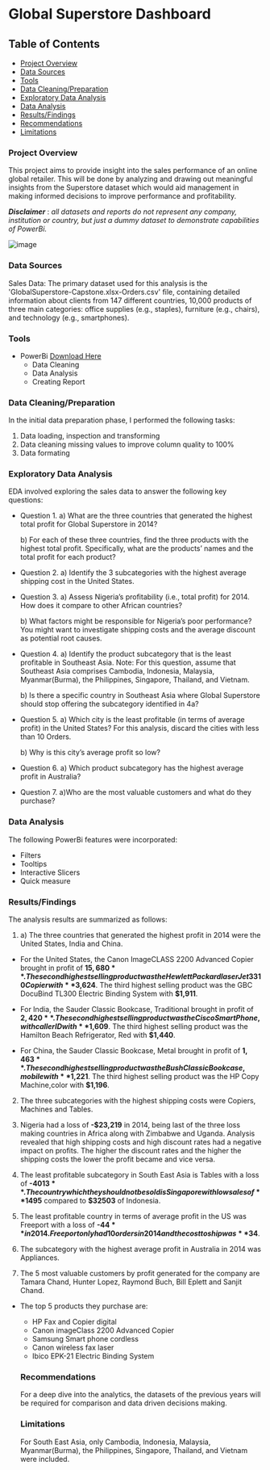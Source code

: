 # Global Superstore Dashboard

## Table of Contents

- [Project Overview](#project-overview)
- [Data Sources](#data-sources)
- [Tools](#tools)
- [Data Cleaning/Preparation](#data-cleaningpreparation)
- [Exploratory Data Analysis](#exploratory-data-analysis)
- [Data Analysis](#data-analysis)
- [Results/Findings](#resultsfindings)
- [Recommendations](#recommendations)
- [Limitations](#limitations)

### Project Overview

This project aims to provide insight into the sales performance of an online global retailer. This will be done by analyzing and drawing out meaningful insights from the Superstore dataset which would aid management in making informed decisions to improve performance and profitability.

**_Disclaimer_** : _all datasets and reports do not represent any company, institution or country, but just a dummy dataset to demonstrate capabilities of PowerBi._

![image](https://github.com/PhenyoEstherRasekedi/Data-Analysis-Capstone-Project-1/assets/155717861/d19e6e6e-73fb-4a34-85cd-f791f8181617)


### Data Sources

Sales Data: The primary dataset used for this analysis is the 'GlobalSuperstore-Capstone.xlsx-Orders.csv' file, containing detailed information about clients from 147 different countries, 10,000 products of three main categories: office supplies (e.g., staples), furniture (e.g., chairs), and technology (e.g., smartphones).

### Tools

- PowerBi [Download Here](https://microsoft.com)
  - Data Cleaning
  - Data Analysis
  - Creating Report

### Data Cleaning/Preparation

In the initial data preparation phase, I performed the following tasks:

1. Data loading, inspection and transforming
2. Data cleaning missing values to improve column quality to 100%
3. Data formating

### Exploratory Data Analysis

EDA involved exploring the sales data to answer the following key questions:

- Question 1.
  a) What are the three countries that generated the highest total profit for Global Superstore in 2014?

  b) For each of these three countries, find the three products with the highest total profit. Specifically, what are the products’ names and the total profit for each product?

- Question 2.
  a) Identify the 3 subcategories with the highest average shipping cost in the United States.

- Question 3.
  a) Assess Nigeria’s profitability (i.e., total profit) for 2014. How does it compare to other African countries?

  b) What factors might be responsible for Nigeria’s poor performance? You might want to investigate shipping costs and the average discount as potential root causes.

- Question 4.
  a) Identify the product subcategory that is the least profitable in Southeast Asia.
  Note: For this question, assume that Southeast Asia comprises Cambodia, Indonesia, Malaysia, Myanmar(Burma), the Philippines, Singapore, Thailand, and Vietnam.

  b) Is there a specific country in Southeast Asia where Global Superstore should stop offering the subcategory identified in 4a?

- Question 5.
  a) Which city is the least profitable (in terms of average profit) in the United States? For this analysis, discard the cities with less than 10 Orders.

  b) Why is this city’s average profit so low?

- Question 6.
  a) Which product subcategory has the highest average profit in Australia?

- Question 7.
  a)Who are the most valuable customers and what do they purchase?

### Data Analysis

The following PowerBi features were incorporated:

- Filters
- Tooltips
- Interactive Slicers
- Quick measure

### Results/Findings

The analysis results are summarized as follows:

1. a) The three countries that generated the highest profit in 2014 were the United States, India and China.

- For the United States, the Canon ImageCLASS 2200 Advanced Copier brought in profit of **$15,680**. The second highest selling product was the Hewlett Packard laserJet 3310 Copier with **$3,624**. The third highest selling product was the GBC DocuBind TL300 Electric Binding System with **$1,911**.

- For India, the Sauder Classic Bookcase, Traditional brought in profit of **$2,420**. The second highest selling product was the Cisco Smart Phone, with caller ID with **$1,609**. The third highest selling product was the Hamilton Beach Refrigerator, Red with **$1,440**.

- For China, the Sauder Classic Bookcase, Metal brought in profit of **$1,463**. The second highest selling product was the Bush Classic Bookcase, mobile with **$1,221**. The third highest selling product was the HP Copy Machine,color with **$1,196**.

2. The three subcategories with the highest shipping costs were Copiers, Machines and Tables.

3. Nigeria had a loss of **-$23,219** in 2014, being last of the three loss making countries in Africa along with Zimbabwe and Uganda. Analysis revealed that high shipping costs and high discount rates had a negative impact on profits. The higher the discount rates and the higher the shipping costs the lower the profit became and vice versa.

4. The least profitable subcategory in South East Asia is Tables with a loss of **-$4013**. The country which they should not be sold is Singapore with low sales of **$1495** compared to **$32503** of Indonesia.

5. The least profitable country in terms of average profit in the US was Freeport with a loss of **-$44** in 2014. Freeport only had 10 orders in 2014 and the cost to ship was **$34**.

6. The subcategory with the highest average profit in Australia in 2014 was Appliances.

7. The 5 most valuable customers by profit generated for the company are Tamara Chand, Hunter Lopez, Raymond Buch, Bill Eplett and Sanjit Chand.

- The top 5 products they purchase are:

  - HP Fax and Copier digital
  - Canon imageClass 2200 Advanced Copier
  - Samsung Smart phone cordless
  - Canon wireless fax laser
  - Ibico EPK-21 Electric Binding System

  ### Recommendations

  For a deep dive into the analytics, the datasets of the previous years will be required for comparison and data driven decisions making.

  ### Limitations

  For South East Asia, only Cambodia, Indonesia, Malaysia, Myanmar(Burma), the Philippines, Singapore, Thailand, and Vietnam were included.

